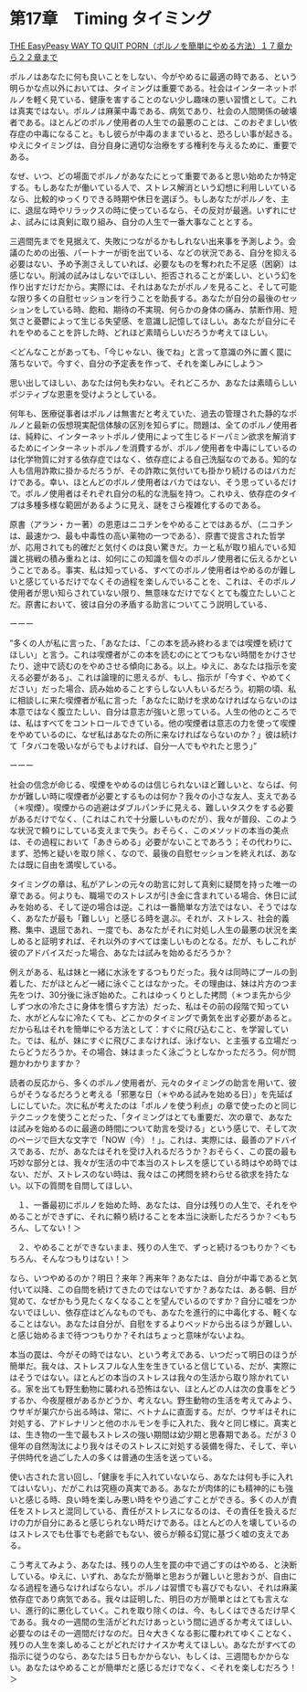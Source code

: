 # 第17章　Timing タイミング

[ THE EasyPeasy WAY TO QUIT PORN（ポルノを簡単にやめる方法）１７章から２２章まで ](https://note.com/negibouzu432/n/nfa66e636e840)

ポルノはあなたに何も良いことをしない、今がやめるに最適の時である、という明らかな点以外においては、タイミングは重要である。社会はインターネットポルノを軽く見ている、健康を害することのない少し趣味の悪い習慣として。これは真実ではない。ポルノは麻薬中毒である、病気であり、社会の人間関係の破壊者である。ほとんどのポルノ使用者の人生での最悪のことは、このおぞましい依存症の中毒になること。もし彼らが中毒のままでいると、恐ろしい事が起きる。ゆえにタイミングは、自分自身に適切な治療をする権利を与えるために、重要である。

なぜ、いつ、どの場面でポルノがあなたにとって重要であると思い始めたか特定する。もしあなたが働いている人で、ストレス解消という幻想に利用しいているなら、比較的ゆっくりできる時期や休日を選ぼう。もしあなたがポルノを、主に、退屈な時やリラックスの時に使っているなら、その反対が最適。いずれにせよ、試みには真剣に取り組み、自分の人生で一番大事なこととする。

三週間先までを見据えて、失敗につながるかもしれない出来事を予測しよう。会議のための出張、パートナーが街を出ている、などの状況である、自分を抑える必要はない、予め予測さえしていれば、必要なものを奪われた不足感（困窮）は感じない。削減の試みはしないでほしい、拒否されることが楽しい、という幻を作り出すだけだから。実際には、それはあなたがポルノを見ること、そして可能な限り多くの自慰セッションを行うことを助長する。あなたが自分の最後のセッションをしている時、飽和、期待の不実現、何らかの身体の痛み、禁断作用、短気さと憂鬱によって生じる失望感、を意識し記憶してほしい。あなたが自分にそれをやめることを許した時、どれほど素晴らしいだろうか考えてほしい。

＜どんなことがあっても、「今じゃない、後でね」と言って意識の外に置く罠に落ちないで。今すぐ、自分の予定表を作って、それを楽しみにしよう＞

思い出してほしい、あなたは何も失わない。それどころか、あなたは素晴らしいポジティブな恩恵を受けようとしている。

何年も、医療従事者はポルノは無害だと考えていた、過去の管理された静的なポルノと最新の仮想現実配信体験の区別を知らずに。問題は、全てのポルノ使用者は、純粋に、インターネットポルノ使用によって生じるドーパミン欲求を解消するためにインターネットポルノを消費するが、ポルノ使用者を中毒にしているのは化学物質に対する依存症ではなく、依存症による自己洗脳なのである。知的な人も信用詐欺に掛かるだろうが、その詐欺に気付いても掛かり続けるのはバカだけである。幸い、ほとんどのポルノ使用者はバカではない、そう思っているだけで。ポルノ使用者はそれぞれ自分の私的な洗脳を持つ。これゆえ、依存症のタイプは多種多様な範囲があるように見え、謎をさら複雑化するのである。

原書（アラン・カー著）の恩恵はニコチンをやめることではあるが、（ニコチンは、最速かつ、最も中毒性の高い薬物の一つである）、原書で提言された哲学が、応用されても的確だと気付くのは良い驚きだ。カーと私が取り組んでいる知識と挑戦の積み重ねとは、如何にこの知識を個々のポルノ使用者に伝えるかということである。事実、私は知っている、すべてのポルノ使用者はやめるのが難しいと感じているだけでなくその過程を楽しんでいることを、これは、そのポルノ使用者が思い知らされていない限り、無意味なだけでなくとても腹立たしいことだ。原書において、彼は自分の矛盾する助言についてこう説明している、

ーーー

”多くの人が私に言った、「あなたは、「この本を読み終わるまでは喫煙を続けてほしい」と言う。これは喫煙者がこの本を読むのにとてつもない時間をかけさせたり、途中で読むのをやめさせる傾向にある。以上。ゆえに、あなたは指示を変える必要がある」、これは論理的に思えるが、もし、指示が「今すぐ、やめてください」だった場合、読み始めることすらしない人もいるだろう。初期の頃、私に相談しに来た喫煙者が私に言った「あなたに助けを求めなければならないのは本意ではなく腹立たしい、自分は意志が強いと思っている。人生の他のところでは、私はすべてをコントロールできている。他の喫煙者は意志の力を使って喫煙をやめているのに、なぜ私はあなたの所に来なければならないのか？」彼は続けて「タバコを吸いながらでもよければ、自分一人でもやれたと思う」”

ーーー

社会の信念が命じる、喫煙をやめるのは信じられないほど難しいと、ならば、何かが難しい時に喫煙者が必要とするものは何か？我々の小さな友人、支えである（＊喫煙）。喫煙からの逃避はダブルパンチに見える、難しいタスクをする必要があるだけでなく、（これはこれで十分厳しいものだが）、我々が普段、このような状況で頼りにしている支えまで失う。おそらく、このメソッドの本当の美点は、その過程において「あきらめる」必要がないことであろう；その代わりに、まず、恐怖と疑いを取り除く、なので、最後の自慰セッションを終えれば、あなたは既に自由を満喫している。

タイミングの章は、私がアレンの元々の助言に対して真剣に疑問を持った唯一の章である。何よりも、職場でのストレスが引き金に含まれている場合、休日に試みを始める、そして逆の場合は逆。これは一番簡単な方法ではない、そうではなく、あなたが最も「難しい」と感じる時を選ぶ。それが、ストレス、社会的義務、集中、退屈であれ、一度でも、あなたがそれに対処し人生の最悪の状況を楽しめると証明すれば、それ以外のすべては楽しいものとなる。だが、もしこれが彼のアドバイスだった場合、あなたは試みを始めるだろうか？

例えがある、私は妹と一緒に水泳をするつもりだった。我々は同時にプールの到着した、だがほとんど一緒に泳ぐことはなかった。その理由は、妹は片方のつま先をつけ、30分後に泳ぎ始めた。これはゆっくりとした拷問（＊つま先から少しずつ水の冷たさに身体を慣らす方法）だった、私はその前の段階で知っていた、水がどんなに冷たくても、どこかのタイミングで勇気を出す必要があると。だから私はそれを簡単にやる方法として：すぐに飛び込むこと、を学習していた。では、私が、妹にすぐに飛びこまなければ、泳げない、と主張する立場だったらどうだろうか。その場合、妹はまったく泳ごうとしなかっただろう。何が問題かわかりますか？

読者の反応から、多くのポルノ使用者が、元々のタイミングの助言を用いて、彼らがそうなるだろうと考える「邪悪な日（＊やめる試みを始める日）」を先延ばしにしていた。次に私が考えたのは「ポルノを使う利点」の章で使ったのと同じテクニックを使うことだった、「タイミングはとても重要だ、次の章で、あなたは試みを始めるのに最適の時間について助言を受ける」という感じで、そして次のページで巨大な文字で「NOW（今）！」。これは、実際には、最善のアドバイスである、だが、あなたはそれを受け入れるだろうか？おそらく、この罠の最も巧妙な部分とは、我々が生活の中で本当のストレスを感じている時はやめ時ではない、だが、ストレスのない時は、我々はこの拷問を終わらせる欲求を持たない。以下の質問を自問してほしい、

　１、一番最初にポルノを始めた時、あなたは、自分は残りの人生で、それをやめることができずに、それに頼り続けることを本当に決断しただろうか？＜もちろん、してない！＞

　２、やめることができないまま、残りの人生で、ずっと続けるつもりか？＜もちろん、そんなつもりはない！＞

なら、いつやめるのか？明日？来年？再来年？あなたは、自分が中毒であると気付いて以降、この自問を続けてきたのではないですか？あなたは、ある朝、目が覚めて、なぜかもう見たくなくなることを望んでいるのですか？自分に嘘をつかないでほしい、依存症はどんなものでも、あなたを進行的に中毒化する、軽くなることはない。あなたは自分が、自慰をするよりベッドから出るほうが難しい、と感じ始めるまで待つつもりか？それはちょっと意味がないよね。

本当の罠は、今がその時ではない、という考えである、いつだって明日のほうが簡単だ。我々は、ストレスフルな人生を生きていると信じている、だが、実際にはそうではない。ほとんどの本当のストレスは我々の生活から取り除かれている。家を出ても野生動物に襲われる恐怖はない、ほとんどの人は次の食事をどうするか、今夜屋根があるかどうか、考えない。野生動物の生活を考えてみよう、ウサギが巣穴から出る時は、常に、ベトナムに直面する。だが、ウサギはそれに対処する、アドレナリンと他のホルモンを手に入れた、我々と同じ様に。真実とは、生き物の一生で最もストレスの強い期間は幼少期と思春期である。だが３０億年の自然淘汰により我々はそのストレスに対処する装備を得た、そして、辛い子供時代を過ごした人の多くは普通の生活を送っている。

使い古された言い回し、「健康を手に入れていないなら、あなたは何も手に入れてはいない」、だがこれは究極の真実である。あなたが肉体的にも精神的にも強いと感じる時、良い時を楽しみ悪い時をやり過ごすことができる。多くの人が責任をストレスと混同している、責任がストレスになるのは、その責任を扱えるだけの力が自分にあると感じられない時だけである。ほとんどの人を壊しているのはストレスでも仕事でも老齢でもない、彼らが頼る幻覚に基づく嘘の支えである。

こう考えてみよう、あなたは、残りの人生を罠の中で過ごすのはやめる、と決断している。ゆえに、いずれ、あなたが簡単と思おうが難しいと思おうが、自由になる過程を通らなければならない。ポルノは習慣でも喜びでもない、それは麻薬依存症であり病気である。我々は証明した、明日の方が簡単とはとても言えない、進行的に悪化していく。これを取り除くのは、今、もしくはできるだけ早くである。我々の一週間の生活がどれだけあっという間に過ぎるか考えてほしい、必要なのはその一週間だけなのだ。日々大きくなる影に覆われてゆくことなく、残りの人生を楽しめることがどれだけナイスか考えてほしい。あなたがすべての指示に従うのなら、あなたは５日もかからない、もしくは、三週間もかからない。あなたはやめることが簡単だと感じるだけでなく、＜それを楽しむだろう！＞

